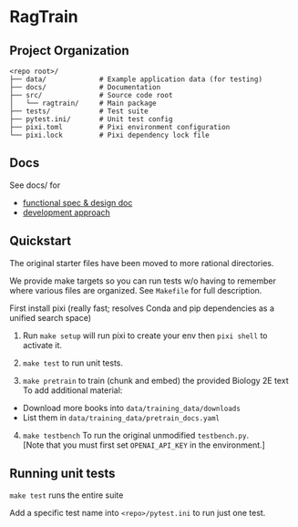 # RagTrain

## Project Organization

```
<repo root>/
├── data/             # Example application data (for testing)
├── docs/             # Documentation
├── src/              # Source code root
│   └── ragtrain/     # Main package
├── tests/            # Test suite
├── pytest.ini/       # Unit test config
├── pixi.toml         # Pixi environment configuration
└── pixi.lock         # Pixi dependency lock file
```

## Docs

See docs/ for
- [functional spec & design doc](/docs/design.md)
- [development approach](/docs/development.md)

## Quickstart

The original starter files have been moved to more rational directories.

We provide make targets so you can run tests w/o having to remember where 
various files are organized.  See `Makefile` for full description.

First install pixi (really fast; resolves Conda and pip dependencies as a unified search space)

1. Run `make setup` will run pixi to create your env then `pixi shell` to activate it.

2. `make test` to run unit tests.

3. `make pretrain` to train (chunk and embed) the provided Biology 2E text
To add additional material:
- Download more books into `data/training_data/downloads`
- List them in `data/training_data/pretrain_docs.yaml`

4. `make testbench` To run the original unmodified `testbench.py`.  
   [Note that you must first set `OPENAI_API_KEY` in the environment.]  


## Running unit tests

`make test` runs the entire suite

Add a specific test name into `<repo>/pytest.ini` to run just one test.

